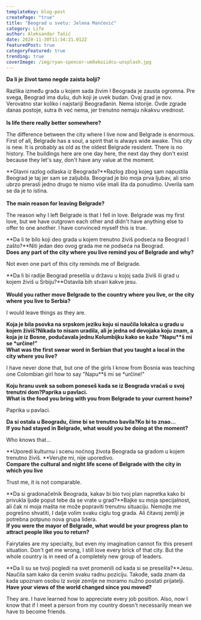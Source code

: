 ```yaml
---
templateKey: blog-post
createPage: "true"
title: "Beograd u svetu: Jelena Mančević"
category: Life
author: Aleksandar Tašić
date: 2020-11-30T11:34:21.012Z
featuredPost: true
categoryFeatured: true
trending: true
coverImage: /img/ryan-spencer-um9akoiidcu-unsplash.jpg
---
```

**Da li je život tamo negde zaista bolji?**

Razlika između grada u kojem sada živim I Beograda je zausta ogromna. Pre svega, Beograd ima dušu, duh koji je uvek budan. Ovaj grad je nov. Verovatno star koliko i najstariji Beograđanin. Nema istorije. Ovde zgrade danas postoje, sutra ih već nema, jer trenutno nemaju nikakvu vrednost. \
**\
Is life there really better somewhere?**

The difference between the city where I live now and Belgrade is enormous. First of all, Belgrade has a soul, a spirit that is always wide awake. This city is new. It is probably as old as the oldest Belgrade resident. There is no history. The buildings here are one day here, the next day they don't exist because they let's say, don't have any value at the moment.



**Glavni razlog odlaska iz Beograda?**Razlog zbog kojeg sam napustila Beograd je taj jer sam se zaljubila. Beograd je bio moja prva ljubav, ali smo ubrzo prerasli jedno drugo te nismo više imali šta da ponudimo. Uverila sam se da je to istina. \
**\
The main reason for leaving Belgrade?**

The reason why I left Belgrade is that I fell in love. Belgrade was my first love, but we have outgrown each other and didn't have anything else to offer to one another. I have convinced myself this is true.



**Da li te bilo koji deo grada u kojem trenutno živiš podseća na Beograd I zašto?**Niti jedan deo ovog grada me ne podseća na Beograd. **\
Does any part of the city where you live remind you of Belgrade and why?**

Not even one part of this city reminds me of Belgrade.



**Da li bi radije Beograd preselila u državu u kojoj sada živiš ili grad u kojem živiš u Srbiju?**Ostavila bih stvari kakve jesu. \
\
**Would you rather move Belgrade to the country where you live, or the city where you live to Serbia?**

I would leave things as they are.



**Koja je bila psovka na srpskom jeziku koju si naučila lokalca u gradu u kojem živiš?**Nikada to nisam uradila, ali je jedna od devojaka koju znam, a koja je iz Bosne, podučavala jednu Kolumbijku kako se kaže “Napu\*\*š mi se *určine!”**\
What was the first swear word in Serbian that you taught a local in the city where you live?**

I have never done that, but one of the girls I know from Bosnia was teaching one Colombian girl how to say "Napu\*\*š mi se *určine!"



**Koju hranu uvek sa sobom poneseš kada se iz Beograda vraćaš u svoj trenutni dom?**Paprika u pavlaci.**\
What is the food you bring with you from Belgrade to your current home?**

Paprika u pavlaci.



**Da si ostala u Beogradu, čime bi se trenutno bavila?**Ko bi to znao…**\
If you had stayed in Belgrade, what would you be doing at the moment?**

Who knows that...



**Uporedi kulturnu i scenu noćnog života Beograda sa gradom u kojem trenutno živiš. **Verujte mi, nije uporedivo. **\
Compare the cultural and night life scene of Belgrade with the city in which you live**

Trust me, it is not comparable. 



**Da si gradonačelnik Beograda, kakav bi bio tvoj plan napretka kako bi privukla ljude poput tebe da se vrate u grad?**Bajke su moja specijalnost, ali čak ni moja mašta ne može popraviti trenutnu situaciju. Nemojte me pogrešno shvatiti, I dalje volim svaku ciglu tog grada. Ali čitavoj zemlji je potrebna potpuno nova grupa lidera. **\
If you were the mayor of Belgrade, what would be your progress plan to attract people like you to return?**

Fairytales are my specialty, but even my imagination cannot fix this present situation. Don't get me wrong, I still love every brick of that city. But the whole country is in need of a completely new group of leaders.



**Da li su se tvoji pogledi na svet promenili od kada si se preselila?**Jesu. Naučila sam kako da cenim svaku radnu poziciju. Takođe, sada znam da kada upoznam osobu Iz svoje zemlje ne moramo nužno postati prijatelji. **\
Have your views of the world changed since you moved?**

They are. I have learned how to appreciate every job position. Also, now I know that if I meet a person from my country doesn't necessarily mean we have to become friends.